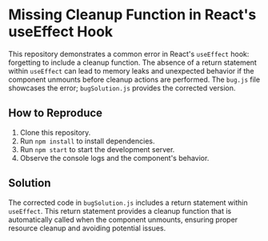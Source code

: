 # Missing Cleanup Function in React's useEffect Hook

This repository demonstrates a common error in React's `useEffect` hook: forgetting to include a cleanup function.  The absence of a return statement within `useEffect` can lead to memory leaks and unexpected behavior if the component unmounts before cleanup actions are performed.  The `bug.js` file showcases the error; `bugSolution.js` provides the corrected version.

## How to Reproduce

1. Clone this repository.
2. Run `npm install` to install dependencies.
3. Run `npm start` to start the development server.
4. Observe the console logs and the component's behavior.

## Solution

The corrected code in `bugSolution.js` includes a return statement within `useEffect`.  This return statement provides a cleanup function that is automatically called when the component unmounts, ensuring proper resource cleanup and avoiding potential issues.